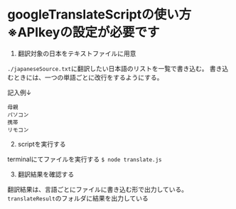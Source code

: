 # googleTranslateScriptの使い方　※APIkeyの設定が必要です

1. 翻訳対象の日本をテキストファイルに用意

`./japaneseSource.txt`に翻訳したい日本語のリストを一覧で書き込む。
書き込むときには、一つの単語ごとに改行をするようにする。

記入例↓
```
母親
パソコン
携帯
リモコン
```

2. scriptを実行する

terminalにてファイルを実行する
`$ node translate.js`

3. 翻訳結果を確認する

翻訳結果は、言語ごとにファイルに書き込む形で出力している。
`translateResult`のフォルダに結果を出力している
